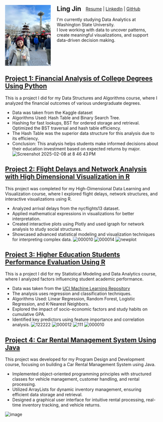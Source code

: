 <!-- Do NOT put this inside a code block or indent it -->
<div style="display: flex; align-items: flex-start; gap: 20px;">
  <img src="IMG_2022.png" alt="Ling Jin" style="width: 160px; height: 200px; object-fit: cover; border: none;" />
  <div>
    <div style="display: flex; align-items: center; gap: 15px;">
      <h2 style="margin: 0;">Ling Jin</h2>
      <span style="font-size: 14px;">
        <a href="Resume.pdf" target="_blank">Resume</a> |
        <a href="https://www.linkedin.com/in/lingjin0913/" target="_blank">LinkedIn</a> |
        <a href="https://github.com/lingjin0725" target="_blank">GitHub</a>
      </span>
    </div>
    <p>
      I'm currently studying Data Analytics at Washington State University.<br>
      I love working with data to uncover patterns, create meaningful visualizations, and support data-driven decision making.
    </p>
  </div>
</div>







## [Project 1: Financial Analysis of College Degrees Using Python](https://github.com/lingjin0725/Python)

This is a project I did for my Data Structures and Algorithms course, where I analyzed the financial outcomes of various undergraduate degrees.  

- Data was taken from the Kaggle dataset 
- Algorithms Used: Hash Table and Binary Search Tree.
- Hashing for fast lookups, BST for ordered storage and retrieval. Optimized the BST traversal and hash table efficiency.
- The Hash Table was the superior data structure for this analysis due to its efficiency.
- Conclusion: This analysis helps students make informed decisions about their education investment based on expected returns by major.  
![Screenshot 2025-02-08 at 8 46 43 PM](https://github.com/user-attachments/assets/d4282b7b-a1ba-4112-8dbd-cd5d4015229f)

## [Project 2: Flight Delays and Network Analysis with High Dimensional Visualization in R](https://github.com/lingjin0725/nycflights13)

This project was completed for my High-Dimensional Data Learning and Visualization course, where I explored flight delays, network structures, and interactive visualizations using R. 
- Analyzed arrival delays from the nycflights13 dataset.
- Applied mathematical expressions in visualizations for better interpretation.
- Created interactive plots using Plotly and used igraph for network analysis to study social structures.
- Showcased advanced statistical modeling and visualization techniques for interpreting complex data.
![000010](https://github.com/user-attachments/assets/9c3bd060-5849-47d0-a316-01a423566341)
![000014](https://github.com/user-attachments/assets/bd5b29f7-a38b-452b-8ba9-a189877e183e)
![newplot](https://github.com/user-attachments/assets/f0b5d0ef-758f-4b94-a901-c66e6a8dd536)


## [Project 3: Higher Education Students Performance Evaluation Using R](https://github.com/lingjin0725/R)

This is a project I did for my Statistical Modeling and Data Analytics course, where I analyzed factors influencing student academic performance.  

- Data was taken from the [UCI Machine Learning Repository](https://archive.ics.uci.edu/dataset/856/higher+education+students+performance+evaluation)
- The analysis uses regression and classification techniques. 
- Algorithms Used: Linear Regression, Random Forest, Logistic Regression, and K-Nearest Neighbors.  
- Explored the impact of socio-economic factors and study habits on cumulative GPA.
- Identified key predictors using feature importance and correlation analysis.
![122222](https://github.com/user-attachments/assets/5a9c7d91-5b41-406e-a1f1-11961732b75f)
![000012](https://github.com/user-attachments/assets/abf7c6f3-1d8e-4fd0-bedf-fb4af7a9d071)
![111](https://github.com/user-attachments/assets/87f405a2-73d6-4e67-9679-cc1b84545c2e)
![000010](https://github.com/user-attachments/assets/cd9979e2-624d-432c-a26a-b057f53472db)


## [Project 4: Car Rental Management System Using Java](https://github.com/lingjin0725/Java)

This project was developed for my Program Design and Development course, focusing on building a Car Rental Management System using Java.  

- Implemented object-oriented programming principles with structured classes for vehicle management, customer handling, and rental processing.  
- Utilized ArrayLists for dynamic inventory management, ensuring efficient data storage and retrieval.  
- Designed a graphical user interface for intuitive rental processing, real-time inventory tracking, and vehicle returns.  







![image](https://github.com/user-attachments/assets/81355b48-ebd9-4a3b-8673-042b27ec99e5)
